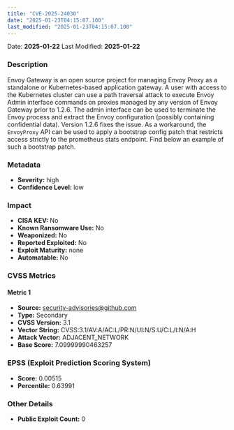 ```yaml
---
title: "CVE-2025-24030"
date: "2025-01-23T04:15:07.100"
last_modified: "2025-01-23T04:15:07.100"
---
```


Date: **2025-01-22** Last Modified: **2025-01-22**

### Description  
Envoy Gateway is an open source project for managing Envoy Proxy as a standalone or Kubernetes-based application gateway. A user with access to the Kubernetes cluster can use a path traversal attack to execute Envoy Admin interface commands on proxies managed by any version of Envoy Gateway prior to 1.2.6. The admin interface can be used to terminate the Envoy process and extract the Envoy configuration (possibly containing confidential data). Version 1.2.6 fixes the issue. As a workaround, the `EnvoyProxy` API can be used to apply a bootstrap config patch that restricts access strictly to the prometheus stats endpoint. Find below an example of such a bootstrap patch.

### Metadata  
- **Severity:** high
- **Confidence Level:** low

### Impact  
- **CISA KEV:** No
- **Known Ransomware Use:** No
- **Weaponized:** No
- **Reported Exploited:** No
- **Exploit Maturity:** none
- **Automatable:** No

### CVSS Metrics  

#### Metric 1
- **Source:** security-advisories@github.com
- **Type:** Secondary
- **CVSS Version:** 3.1
- **Vector String:** CVSS:3.1/AV:A/AC:L/PR:N/UI:N/S:U/C:L/I:N/A:H
- **Attack Vector:** ADJACENT_NETWORK
- **Base Score:** 7.09999990463257


### EPSS (Exploit Prediction Scoring System)  
- **Score:** 0.00515
- **Percentile:** 0.63991

### Other Details  
- **Public Exploit Count:** 0
